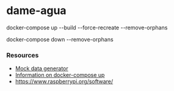 # dame-agua

docker-compose up --build --force-recreate --remove-orphans

docker-compose down --remove-orphans

### Resources

- [Mock data generator](https://www.mockaroo.com/)
- [Information on docker-compose up ](https://docs.docker.com/compose/reference/up/)
- https://www.raspberrypi.org/software/
